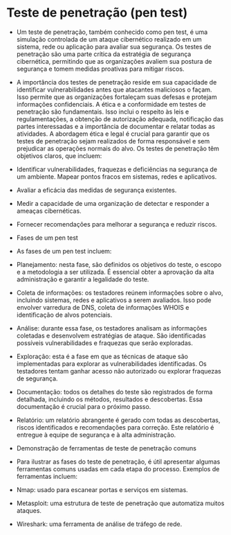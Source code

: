 # Teste de penetração (pen test)

- Um teste de penetração, também conhecido como pen test, é uma simulação controlada de um ataque cibernético realizado em um sistema, rede ou aplicação para avaliar sua segurança. Os testes de penetração são uma parte crítica da estratégia de segurança cibernética, permitindo que as organizações avaliem sua postura de segurança e tomem medidas proativas para mitigar riscos.

- A importância dos testes de penetração reside em sua capacidade de identificar vulnerabilidades antes que atacantes maliciosos o façam. Isso permite que as organizações fortaleçam suas defesas e protejam informações confidenciais. A ética e a conformidade em testes de penetração são fundamentais. Isso inclui o respeito às leis e regulamentações, a obtenção de autorização adequada, notificação das partes interessadas e a importância de documentar e relatar todas as atividades. A abordagem ética e legal é crucial para garantir que os testes de penetração sejam realizados de forma responsável e sem prejudicar as operações normais do alvo. Os testes de penetração têm objetivos claros, que incluem:

- Identificar vulnerabilidades, fraquezas e deficiências na segurança de um ambiente. Mapear pontos fracos em sistemas, redes e aplicativos.

- Avaliar a eficácia das medidas de segurança existentes.

- Medir a capacidade de uma organização de detectar e responder a ameaças cibernéticas.

- Fornecer recomendações para melhorar a segurança e reduzir riscos.

- Fases de um pen test

- As fases de um pen test incluem:

- Planejamento: nesta fase, são definidos os objetivos do teste, o escopo e a metodologia a ser utilizada. É essencial obter a aprovação da alta administração e garantir a legalidade do teste.

- Coleta de informações: os testadores reúnem informações sobre o alvo, incluindo sistemas, redes e aplicativos a serem avaliados. Isso pode envolver varredura de DNS, coleta de informações WHOIS e identificação de alvos potenciais.

- Análise: durante essa fase, os testadores analisam as informações coletadas e desenvolvem estratégias de ataque. São identificadas possíveis vulnerabilidades e fraquezas que serão exploradas.

- Exploração: esta é a fase em que as técnicas de ataque são implementadas para explorar as vulnerabilidades identificadas. Os testadores tentam ganhar acesso não autorizado ou explorar fraquezas de segurança.

- Documentação: todos os detalhes do teste são registrados de forma detalhada, incluindo os métodos, resultados e descobertas. Essa documentação é crucial para o próximo passo.

- Relatório: um relatório abrangente é gerado com todas as descobertas, riscos identificados e recomendações para correção. Este relatório é entregue à equipe de segurança e à alta administração.

- Demonstração de ferramentas de teste de penetração comuns

- Para ilustrar as fases do teste de penetração, é útil apresentar algumas ferramentas comuns usadas em cada etapa do processo. Exemplos de ferramentas incluem:

- Nmap: usado para escanear portas e serviços em sistemas.

- Metasploit: uma estrutura de teste de penetração que automatiza muitos ataques.

- Wireshark: uma ferramenta de análise de tráfego de rede.